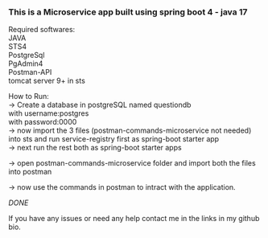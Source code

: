 ### This is a Microservice app built using spring boot 4 - java 17


Required softwares:</br>
JAVA</br>
STS4</br>
PostgreSql</br>
PgAdmin4</br>
Postman-API</br>
tomcat server 9+ in sts</br>

How to Run:</br>
-> Create a database in postgreSQL named questiondb</br>
	with username:postgres</br>
	with password:0000</br>
-> now import the 3 files (postman-commands-microservice not needed) into sts and run service-registry first as spring-boot starter app</br>
-> next run the rest both as spring-boot starter apps

-> open postman-commands-microservice folder and import both the files into postman

-> now use the commands in postman to intract with the application.

_DONE_

If you have any issues or need any help contact me in the links in my github bio.
